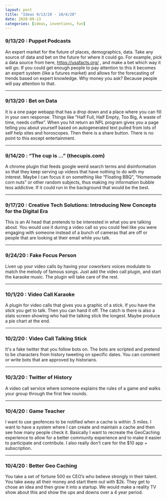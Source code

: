 ```yaml
---
layout: post
title: "Ideas 9/13/20 - 10/4/20"
date: 2020-09-13
categories: [ideas, inventions, fun]
---
```




### 9/13/20 : Puppet Podcasts
An expert market for the future of places, demographics, data.  Take any source of data and bet on the future for where it could go. For example, pick a data source from here, https://usafacts.org/ , and make a bet which way it will go. If you could get enough people to pay attention to this it becomes an expert system (like a futures market) and allows for the forecasting of trends based on expert knowledge. Why money you ask? Because people will pay attention to that.

---

### 9/13/20 : Bet on Data
It is a one page webapp that has a drop down and a place where you can fill in your own response. Things like “Half Full, Half Empty, Too Big, A waste of time, needs coffee”. When you hit return an NPL program gives you a page telling you about yourself based on autogenerated text pulled from lots of self help sites and horoscopes. Then there is a share button. There is no point to this except entertainment.

---

### 9/14/20 : “The cup is …” (thecupis.com)
A chrome plugin that feeds google weird search terms and disinformation so that they keep serving up videos that have nothing to do with my interest.  Maybe I can focus it on something like “Floating BBQ”, “Homemade corn nuts” or other random subjects, thus making my information bubble less addictive. If it could run in the background that would be the best.

---

### 9/17/20 : Creative Tech Solutions: Introducing New Concepts for the Digital Era
This is an AI head that pretends to be interested in what you are talking about. You would use it during a video call so you could feel like you were engaging with someone instead of a bunch of cameras that are off or people that are looking at their email while you talk.

---

### 9/24/20 : Fake Focus Person
Liven up your video calls by having your coworkers voices modulate to match the melody of famous songs. Just add the video call plugin, and start the karaoke music. The plugin will take care of the rest.

---

### 10/1/20 : Video Call Karaoke
A plugin for video calls that gives you a graphic of a stick. If you have the stick you get to talk. Then you can hand it off. The catch is there is also a stats screen showing who had the talking stick the longest. Maybe produce a pie chart at the end.

---

### 10/2/20 : Video Call Talking Stick
It's a fake twitter that you follow bots on. The bots are scripted and pretend to be characters from history tweeting on specific dates.  You can comment or write bots that are approved by historians.

---

### 10/3/20 : Twitter of History
A video call service where someone explains the rules of a game and walks your group through the first few rounds.

---

### 10/4/20 : Game Teacher
I want to use geofences to be notified when a cache is within .5 miles. I want to have a system where I can create and maintain a cache and then see how many people check it. Basically I want to recreate the GeoCaching experience to allow for a better community experience and to make it easier to participate and contribute. I also really don’t care for the $10 app + subscription.

---

### 10/4/20 : Better Geo Caching
You take a set of fortune 500 ex CEO’s who believe strongly in their talent. You take away all their money and start them out with $2k. They get to chose an idea and then grow it into a startup. We would make a reality TV show about this and show the ups and downs over a 4 year period.
